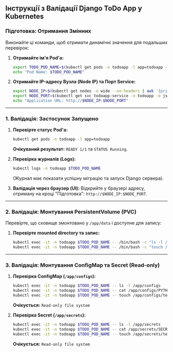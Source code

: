 ## Інструкції з Валідації Django ToDo App у Kubernetes

### Підготовка: Отримання Змінних

Виконайте ці команди, щоб отримати динамічні значення для подальших перевірок:

1.  **Отримайте ім'я Pod'а:**
    ```bash
    export TODO_POD_NAME=$(kubectl get pods -n todoapp -l app=todoapp -o jsonpath='{.items[0].metadata.name}')
    echo "Pod Name: $TODO_POD_NAME"
    ```

2.  **Отримайте IP-адресу Вузла (Node IP) та Порт Service:**
    ```bash
    export NODE_IP=$(kubectl get nodes -o wide --no-headers | awk '{print $6}' | head -n 1)
    export NODE_PORT=$(kubectl get svc todoapp-service -n todoapp -o jsonpath='{.spec.ports[0].nodePort}')
    echo "Application URL: http://$NODE_IP:$NODE_PORT"
    ```

---

### 1. Валідація: Застосунок Запущено

1.  **Перевірте статус Pod'а:**
    ```bash
    kubectl get pods -n todoapp -l app=todoapp
    ```
    **Очікуваний результат:** `READY 1/1` та `STATUS Running`.

2.  **Перевірка журналів (Logs):**
    ```bash
    kubectl logs -n todoapp $TODO_POD_NAME
    ```
    (Журнал має показати успішну міграцію та запуск Django сервера).

3.  **Валідація через браузер (UI):**
    Відкрийте у браузері адресу, отриману на кроці "Підготовка": `http://$NODE_IP:$NODE_PORT`.

---

### 2. Валідація: Монтування PersistentVolume (PVC)

Перевірте, що сховище змонтовано у `/app/data` і доступне для запису:

1.  **Перевірте mounted directory та запис:**
    ```bash
    kubectl exec -it -n todoapp $TODO_POD_NAME -- /bin/bash -c "ls -l /app/data"
    kubectl exec -it -n todoapp $TODO_POD_NAME -- /bin/bash -c "touch /app/data/pv_test.txt && ls /app/data"
    ```

---

### 3. Валідація: Монтування ConfigMap та Secret (Read-only)

1.  **Перевірка ConfigMap (`/app/configs`):**
    ```bash
    kubectl exec -it -n todoapp $TODO_POD_NAME -- ls -l /app/configs
    kubectl exec -it -n todoapp $TODO_POD_NAME -- cat /app/configs/PYTHONUNBUFFERED
    kubectl exec -it -n todoapp $TODO_POD_NAME -- touch /app/configs/test.txt
    ```
    **Очікується:** `Read-only file system`

2.  **Перевірка Secret (`/app/secrets`):**
    ```bash
    kubectl exec -it -n todoapp $TODO_POD_NAME -- ls -l /app/secrets
    kubectl exec -it -n todoapp $TODO_POD_NAME -- cat /app/secrets/SECRET_KEY
    kubectl exec -it -n todoapp $TODO_POD_NAME -- touch /app/secrets/test.txt
    ```
    **Очікується:** `Read-only file system`